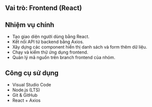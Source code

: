 ## Vai trò: Frontend (React)

## Nhiệm vụ chính
- Tạo giao diện người dùng bằng React.  
- Kết nối API từ backend bằng Axios.  
- Xây dựng các component hiển thị danh sách và form thêm dữ liệu.  
- Chạy và kiểm thử ứng dụng frontend.  
- Quản lý mã nguồn trên branch frontend của nhóm.

## Công cụ sử dụng
- Visual Studio Code  
- Node.js (LTS)  
- Git & GitHub  
- React + Axios
